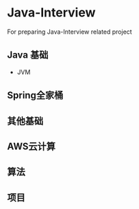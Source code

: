 # Java-Interview
For preparing Java-Interview related project


## Java 基础
* JVM


## Spring全家桶

## 其他基础

## AWS云计算

## 算法

## 项目
